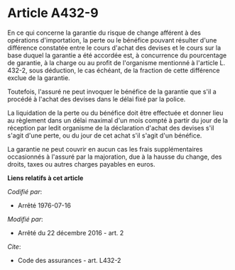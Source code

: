 # Article A432-9

En ce qui concerne la garantie du risque de change afférent à des opérations d'importation, la perte ou le bénéfice pouvant
résulter d'une différence constatée entre le cours d'achat des devises et le cours sur la base duquel la garantie a été
accordée est, à concurrence du pourcentage de garantie, à la charge ou au profit de l'organisme mentionné à l'article L.
432-2, sous déduction, le cas échéant, de la fraction de cette différence exclue de la garantie. 

Toutefois, l'assuré ne peut invoquer le bénéfice de la garantie que s'il a procédé à l'achat des devises dans le délai fixé
par la police. 

La liquidation de la perte ou du bénéfice doit être effectuée et donner lieu au règlement dans un délai maximal d'un mois
compté à partir du jour de la réception par ledit organisme de la déclaration d'achat des devises s'il s'agit d'une perte, ou
du jour de cet achat s'il s'agit d'un bénéfice. 

La garantie ne peut couvrir en aucun cas les frais supplémentaires occasionnés à l'assuré par la majoration, due à la hausse
du change, des droits, taxes ou autres charges payables en euros.

**Liens relatifs à cet article**

_Codifié par_:

  - Arrêté 1976-07-16

_Modifié par_:

  - Arrêté du 22 décembre 2016 - art. 2

_Cite_:

  - Code des assurances - art. L432-2
